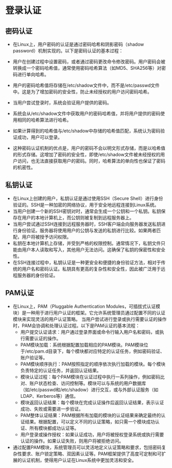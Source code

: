 # 登录认证

## 密码认证

  + 在Linux上，用户密码的认证是通过密码哈希和阴影密码（shadow password）机制实现的。以下是密码认证的基本过程：

  + 用户在创建过程中设置密码，或者通过密码更改命令修改密码。用户密码会被转换成一个密码哈希值，通常使用密码哈希算法（如MD5、SHA256等）对密码进行单向哈希。

  + 用户的密码哈希值将存储在/etc/shadow文件中，而不是/etc/passwd文件中。这是为了增加密码的安全性，防止未经授权的用户访问密码哈希。
  + 当用户尝试登录时，系统会验证用户提供的密码。

  + 系统会从/etc/shadow文件中获取用户的密码哈希值，并将用户提供的密码使用相同的哈希算法进行哈希。

  + 如果计算得到的哈希值与/etc/shadow中存储的哈希值匹配，系统认为密码验证成功，用户可以登录。

  + 这种密码认证机制的优点是，用户的密码不会以明文形式存储，而是以哈希值的形式存储。这增加了密码的安全性，即使/etc/shadow文件被未经授权的用户访问，也无法直接获取用户的密码。同时，哈希算法的单向性也保证了密码的机密性。

## 私钥认证

  + 在Linux上创建的用户，私钥认证是通过使用SSH（Secure Shell）进行身份验证的。SSH是一种加密的网络协议，用于安全地远程连接到Linux系统。
  + 当用户创建一个新的SSH密钥对时，通常会生成一个公钥和一个私钥。私钥保存在用户的本地计算机上，而公钥则被复制到远程服务器上。
  + 当用户尝试通过SSH连接到远程服务器时，SSH客户端会向服务器发送私钥进行身份验证。服务器将使用用户的公钥与发送的私钥进行比较。如果两者匹配，用户将被授予访问权限。
  + 私钥在本地计算机上存储，并受到严格的权限控制。通常情况下，私钥文件只能由用户本人读取和写入，其他用户无法访问。这确保了私钥的保密性和安全性。
  + 在SSH连接过程中，私钥认证是一种更安全和便捷的身份验证方法，相对于传统的用户名和密码认证。私钥具有更高的复杂性和安全性，因此被广泛用于远程服务器的身份验证。

## PAM认证

  + 在Linux上，PAM（Pluggable Authentication Modules，可插拔式认证模块）是一种用于进行用户认证的框架。它允许系统管理员通过配置不同的认证模块来实现灵活的用户认证策略。
当用户尝试进行登录或执行需要认证的操作时，PAM会协调和处理认证过程。以下是PAM认证的基本流程：
    - 用户提交认证请求：用户通过登录界面或命令行输入用户名和密码，或执行需要认证的操作。
    - PAM模块加载：系统根据配置加载相应的PAM模块。PAM模块位于/etc/pam.d目录下，每个模块都对应特定的认证任务，例如密码验证、账户验证等。
    - PAM模块顺序执行：PAM按照指定的顺序依次执行加载的模块。每个模块负责特定的认证任务，并返回认证结果。
    - 模块认证过程：每个PAM模块在认证过程中执行一系列操作，例如密码比对、账户状态检查、访问控制等。模块可以与系统的用户数据库（如/etc/passwd和/etc/shadow）进行交互，或与外部认证服务（如LDAP、Kerberos等）通信。
    - 模块返回认证结果：每个模块在完成认证操作后返回认证结果，表示认证成功、失败或需要进一步验证。
    - PAM整体认证结果：PAM根据所有加载的模块的认证结果来确定最终的认证结果。根据配置，可以定义不同的认证策略，如只需一个模块成功认证、所有模块都成功认证等。
    - 用户登录或操作授权：如果认证成功，用户将被授权登录系统或执行需要认证的操作。如果认证失败，则用户将被拒绝访问。
  + 通过配置PAM模块，系统管理员可以灵活地定义认证策略和要求，包括密码复杂性要求、账户锁定策略、双因素认证等。PAM框架提供了高度可定制和可扩展的认证机制，使得用户认证在Linux系统中更加灵活和安全。
